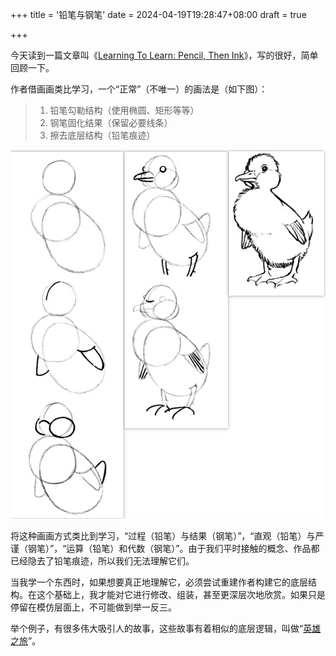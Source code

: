 +++
title = '铅笔与钢笔'
date = 2024-04-19T19:28:47+08:00
draft = true

+++

今天读到一篇文章叫《[Learning To Learn: Pencil, Then Ink](https://betterexplained.com/articles/learning-to-learn-pencil-then-ink/)》，写的很好，简单回顾一下。

作者借画画类比学习，一个“正常”（不唯一）的画法是（如下图）：

> 1. 铅笔勾勒结构（使用椭圆、矩形等等）
> 2. 钢笔固化结果（保留必要线条）
> 3. 擦去底层结构（铅笔痕迹）

![image-20240419193540131](https://raw.githubusercontent.com/HushWay/Typora-img/main/img/image-20240419193540131.png)

将这种画画方式类比到学习，“过程（铅笔）与结果（钢笔）”，“直观（铅笔）与严谨（钢笔）”，“运算（铅笔）和代数（钢笔）”。由于我们平时接触的概念、作品都已经隐去了铅笔痕迹，所以我们无法理解它们。

当我学一个东西时，如果想要真正地理解它，必须尝试重建作者构建它的底层结构。在这个基础上，我才能对它进行修改、组装，甚至更深层次地欣赏。如果只是停留在模仿层面上，不可能做到举一反三。

举个例子，有很多伟大吸引人的故事，这些故事有着相似的底层逻辑，叫做“[英雄之旅](https://mswana.com/heros-journey/)”。
